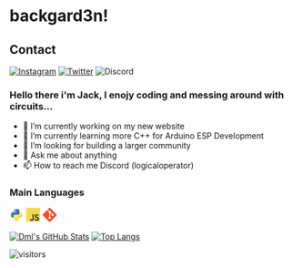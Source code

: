 

<p>
  <h1> backgard3n!</h1>
</p>

## Contact
<a href="https://www.instagram.com/backgard3n0/">![Instagram](https://img.shields.io/badge/backgard3n0-%23E4405F.svg?style=for-the-badge&logo=Instagram&logoColor=white)</a> <a href="https://twitter.com/backgard3n">![Twitter](https://img.shields.io/badge/backgard3n-%231DA1F2.svg?style=for-the-badge&logo=Twitter&logoColor=white)</a> <a href="https://discord.gg/8RCWy4ESuD">
</a> ![Discord](https://img.shields.io/badge/dml%234665-%237289DA.svg?style=for-the-badge&logo=discord&logoColor=white)</a> 




### Hello there i'm Jack, I enojy coding and messing around with circuits...
- 🔭 I’m currently working on my new website 
- 🌱 I’m currently learning more C++ for Arduino ESP Development
- 🤔 I’m looking for building a larger community 
- 💬 Ask me about anything
- 📫 How to reach me Discord (logicaloperator)



### Main Languages 
[<img alt="Python" width="5%" src="https://raw.githubusercontent.com/devicons/devicon/master/icons/python/python-original.svg" />](https://www.google.com/search?&q=Python)
[<img alt="Javascript" width="5%" src="https://raw.githubusercontent.com/devicons/devicon/master/icons/javascript/javascript-original.svg" />](https://www.google.com/search?&q=Javascript)
[<img alt="Git" width="5%" src="https://raw.githubusercontent.com/devicons/devicon/master/icons/git/git-original.svg" />](https://www.google.com/search?&q=Git)


[![Dml's GitHub Stats](https://github-readme-stats.vercel.app/api?username=DmlTheDev&show_icons=true)](https://github.com/mikyll/DmlTheDev)
[![Top Langs](https://github-readme-stats.vercel.app/api/top-langs/?username=DmlTheDev&layout=compact&langs_count=8)](https://github.com/DmlTheDev/DmlTheDev)
  
  

</details>

![visitors](https://visitor-badge.laobi.icu/badge?page_id=DmlTheDev.DmlTheDev)


<!--
**dmlthedev/dmlthedev** is a ✨ _special_ ✨ repository because its `README.md` (this file) appears on your GitHub profile.

